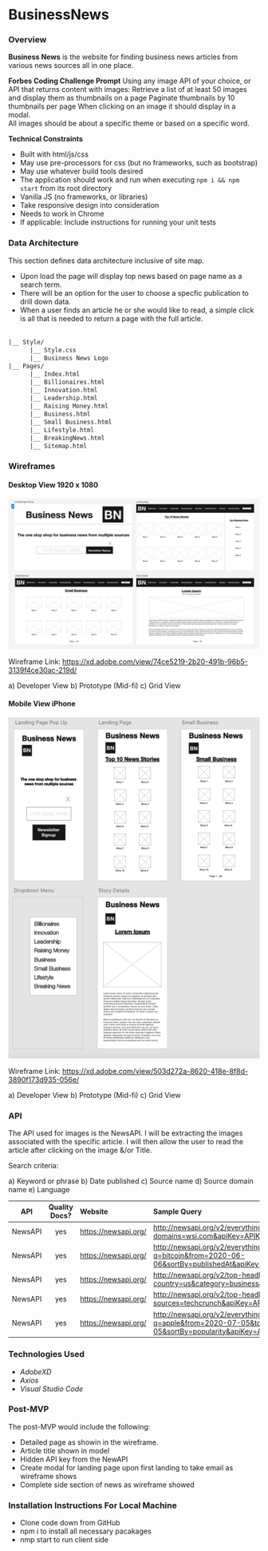 # BusinessNews

### Overview

**Business News** is the website for finding business news articles from various news sources all in one place.

**Forbes Coding Challenge Prompt**
Using any image API of your choice, or API that returns content with images:
Retrieve a list of at least 50 images and display them as thumbnails on a page
Paginate thumbnails by 10 thumbnails per page
When clicking on an image it should display in a modal.\
All images should be about a specific theme or based on a specific word.

**Technical Constraints**

- Built with html/js/css
- May use pre-processors for css (but no frameworks, such as bootstrap)
- May use whatever build tools desired
- The application should work and run when executing `npm i && npm start` from its root directory
- Vanilla JS (no frameworks, or libraries)
- Take responsive design into consideration
- Needs to work in Chrome
- If applicable: Include instructions for running your unit tests

### Data Architecture

This section defines data architecture inclusive of site map.

- Upon load the page will display top news based on page name as a search term.
- There will be an option for the user to choose a specfic publication to drill down data.
- When a user finds an article he or she would like to read, a simple click is all that is needed to return a page with the full article.

```

|__ Style/
      |__ Style.css
      |__ Business News Logo
|__ Pages/
      |__ Index.html
      |__ Billionaires.html
      |__ Innovation.html
      |__ Leadership.html
      |__ Raising Money.html
      |__ Business.html
      |__ Small Business.html
      |__ Lifestyle.html
      |__ BreakingNews.html
      |__ Sitemap.html
```

### Wireframes

#### Desktop View 1920 x 1080

![Desktop](style/Wireframe.png)

Wireframe Link: https://xd.adobe.com/view/74ce5219-2b20-491b-96b5-3139f4ce30ac-219d/

a) Developer View
b) Prototype (Mid-fi)
c) Grid View

#### Mobile View iPhone

![Mobile View](style/Wireframe-Mobile.png)

Wireframe Link: https://xd.adobe.com/view/503d272a-8620-418e-8f8d-3890f173d935-056e/

a) Developer View
b) Prototype (Mid-fi)
c) Grid View

### API

The API used for images is the NewsAPI. I will be extracting the images associated with the specific article. I will then allow the user to read the article after clicking on the image &/or Title.

Search criteria:

a) Keyword or phrase
b) Date published
c) Source name
d) Source domain name
e) Language

|   API   | Quality Docs? | Website              | Sample Query                                                                                           |
| :-----: | :-----------: | :------------------- | :----------------------------------------------------------------------------------------------------- |
| NewsAPI |      yes      | https://newsapi.org/ | http://newsapi.org/v2/everything?domains=wsj.com&apiKey=APIKEY                                         |
| NewsAPI |      yes      | https://newsapi.org/ | http://newsapi.org/v2/everything?q=bitcoin&from=2020-06-06&sortBy=publishedAt&apiKey=APIKEY            |
| NewsAPI |      yes      | https://newsapi.org/ | http://newsapi.org/v2/top-headlines?country=us&category=business&apiKey=APIKEY                         |
| NewsAPI |      yes      | https://newsapi.org/ | http://newsapi.org/v2/top-headlines?sources=techcrunch&apiKey=APIKEY                                   |
| NewsAPI |      yes      | https://newsapi.org/ | http://newsapi.org/v2/everything?q=apple&from=2020-07-05&to=2020-07-05&sortBy=popularity&apiKey=APIKEY |

### Technologies Used

- _AdobeXD_
- _Axios_
- _Visual Studio Code_


### Post-MVP

The post-MVP would include the following:

- Detailed page as showin in the wireframe.
- Article title shown in model
- Hidden API key from the NewAPI
- Create modal for landing page upon first landing to take email as wireframe shows
- Complete side section of news as wireframe showed

### Installation Instructions For Local Machine

- Clone code down from GitHub
- npm i to install all necessary pacakages
- nmp start to run client side
